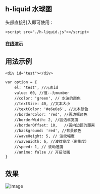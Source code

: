 
## h-liquid 水球图

头部直接引入即可使用：
```
<script src="./h-liquid.js"></script>
```

#### [在线演示](http://note.youdao.com/)

## 用法示例
```
<div id="test"></div>
```

```
var option = {
	el: 'test', //元素id
	value: 60, //值--为number
	//color: 'green', // 水波的颜色
	//textSize: 40, //文本大小
	//textColor: '#e6e6e6', //文本颜色
	//borderColor: 'red', //圆边框颜色
	//borderWidth: 2, //圆边框宽度
	//borderOffset: 10,   //圆内边距的距离
	//background: 'red', //背景颜色
	//waveHeight: 5, // 波纹幅度
	//waveWidth: 6, //波纹宽度（密集度）
	//speed: 1, // 波动速度
	//anime: false // 开启动画
}
```

## 效果
![image](http://note.youdao.com/favicon.ico)